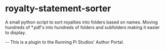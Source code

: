royalty-statement-sorter
========================

A small python script to sort royalties into folders based on names. Moving hundreds of *.pdf's into hundreds of folders and subfolders making it easier to display. 

-- This is a plugin to the Running Pi Studios' Author Portal.
